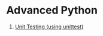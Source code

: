 # Advanced Python

01. <a href="https://github.com/gaurav98094/Advanced-Python-Concepts/tree/main/01.UnitTesting(unittest)">Unit Testing (using unittest)</a>